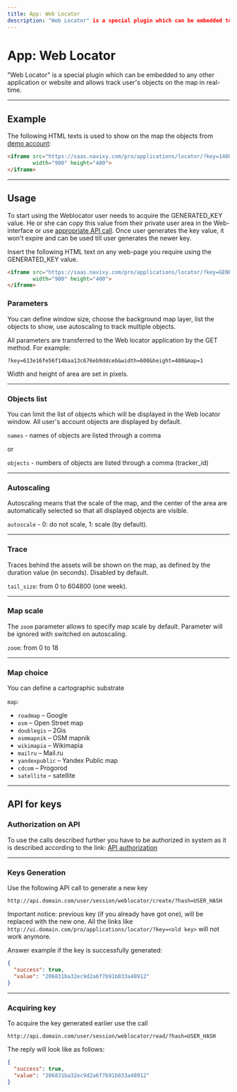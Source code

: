 ```yaml
---
title: App: Web Locator
description: "Web Locator" is a special plugin which can be embedded to any other application or website and allows track user's objects on the map in real-time.
---
```


# App: Web Locator

"Web Locator" is a special plugin which can be embedded to any other application or website 
and allows track user's objects on the map in real-time.

***

## Example

The following HTML texts is used to show on the map the objects from
[demo account](https://www.navixy.com/demo/):
```html
<iframe src="https://saas.navixy.com/pro/applications/locator/?key=14084cd4a31f702341afb3fd6f81e475" 
        width="900" height="400">
</iframe>
```

***

## Usage

To start using the Weblocator user needs to acquire the GENERATED\_KEY value. 
He or she can copy this value from their private user area in the Web-interface 
or use [appropriate API call](../../backend-api/resources/commons/user/session/weblocator.md#create). 
Once user generates the key value, it won't expire and can be used till user generates the newer key.

Insert the following HTML text on any web-page you require using the GENERATED\_KEY value.
```html
<iframe src="https://saas.navixy.com/pro/applications/locator/?key=GENERATED_KEY" 
        width="900" height="400">
</iframe>
```

### Parameters

You can define window size, choose the background map layer, list the objects to show, 
use autoscaling to track multiple objects.

All parameters are transferred to the Web locator application by the GET method. For example:

    ?key=613e16fe56f14baa13c676eb9ddceb&width=600&height=400&map=1

Width and height of area are set in pixels.

***

### Objects list

You can limit the list of objects which will be displayed in the Web locator window. 
All user's account objects are displayed by default.

`names` - names of objects are listed through a comma

or

`objects` - numbers of objects are listed through a comma (tracker_id)

***

### Autoscaling

Autoscaling means that the scale of the map, and the center of the area are automatically selected so that all displayed
objects are visible.

`autoscale` - 0: do not scale, 1: scale (by default).

***

### Trace

Traces behind the assets will be shown on the map, as defined by the duration value 
(in seconds). Disabled by default.

`tail_size`: from 0 to 604800 (one week).

***

### Map scale

The `zoom` parameter allows to specify map scale by default. Parameter will be ignored 
with switched on autoscaling.

`zoom`: from 0 to 18

***

### Map choice

You can define a cartographic substrate

`map`:

*   `roadmap` – Google
*   `osm` – Open Street map
*   `doublegis` – 2Gis
*   `osmmapnik` – OSM mapnik
*   `wikimapia` – Wikimapia
*   `mailru` – Mail.ru
*   `yandexpublic` – Yandex Public map
*   `cdcom` – Progorod
*   `satellite` – satellite

***

## API for keys

### Authorization on API

To use the calls described further you have to be authorized in system as it is 
described according to the link: [API authorization][1]

  [1]: ./../../backend-api/getting-started.md#authorization-and-access-levels

***

### Keys Generation

Use the following API call to generate a new key 

    http://api.domain.com/user/session/weblocator/create/?hash=USER_HASH

Important notice: previous key (if you already have got one), will be replaced with the new one. 
All the links like `http://ui.domain.com/pro/applications/locator/?key=<old key>` will not work anymore.

Answer example if the key is successfully generated:
```json
{
  "success": true,
  "value": "206831ba32ec9d2a6f7b91b033a48912"
}
```

***

### Acquiring key

To acquire the key generated earlier use the call 

    http://api.domain.com/user/session/weblocator/read/?hash=USER_HASH

The reply will look like as follows:
```json
{
  "success": true,
  "value": "206831ba32ec9d2a6f7b91b033a48912"
}
```
